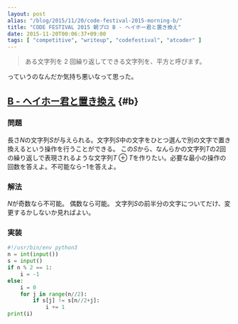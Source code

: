 ```yaml
---
layout: post
alias: "/blog/2015/11/20/code-festival-2015-morning-b/"
title: "CODE FESTIVAL 2015 朝プロ B - ヘイホー君と置き換え"
date: 2015-11-20T00:06:37+09:00
tags: [ "competitive", "writeup", "codefestival", "atcoder" ]
---
```


>   ある文字列を 2 回繰り返してできる文字列を、平方と呼びます。

っていうのなんだか気持ち悪いなって思った。

<!-- more -->

## [B - ヘイホー君と置き換え](https://beta.atcoder.jp/contests/code-festival-2015-morning-easy/tasks/cf_2015_morning_easy_b) {#b}

### 問題

長さ$N$の文字列$S$が与えられる。文字列$S$中の文字をひとつ選んで別の文字で置き換えるという操作を行うことができる。
この$S$から、なんらかの文字列$T$の2回の繰り返しで表現されるような文字列$T \oplus T$を作りたい。必要な最小の操作の回数を答えよ。不可能なら$-1$を答えよ。

### 解法

$N$が奇数なら不可能。
偶数なら可能。
文字列$S$の前半分の文字についてだけ、変更するかしないか見ればよい。

### 実装

``` python
#!/usr/bin/env python3
n = int(input())
s = input()
if n % 2 == 1:
    i = -1
else:
    i = 0
    for j in range(n//2):
        if s[j] != s[n//2+j]:
            i += 1
print(i)
```

